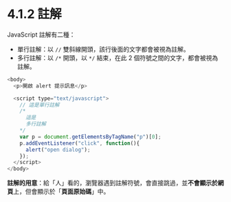 # 4.1.2 註解

JavaScript 註解有二種：

* 單行註解：以 `//` 雙斜線開頭，該行後面的文字都會被視為註解。
* 多行註解：以 `/*` 開頭，以 `*/` 結束，在此 2 個符號之間的文字，都會被視為註解。

```js
<body>
  <p>開啟 alert 提示訊息</p>

  <script type="text/javascript">
    // 這是單行註解
    /*
      這是
      多行註解
    */
    var p = document.getElementsByTagName("p")[0];
    p.addEventListener("click", function(){
      alert("open dialog");
    });
  </script>
</body>
```

**註解的用意**：給「人」看的，瀏覽器遇到註解符號，會直接跳過，並**不會顯示於網頁**上，但會顯示於「**頁面原始碼**」中。

